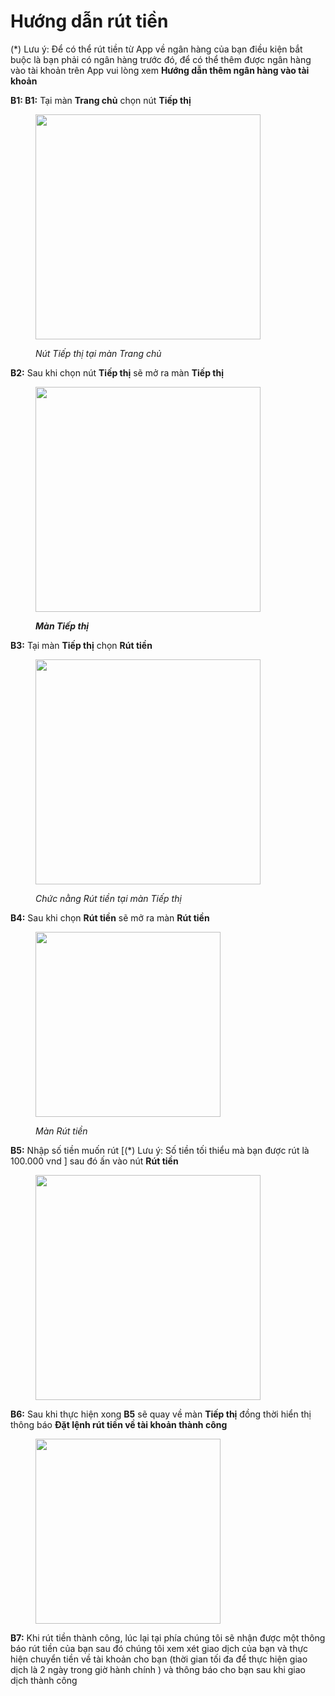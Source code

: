 # Hướng dẫn rút tiền

(\*) Lưu ý: Để có thể rút tiền từ App về ngân hàng của bạn điều kiện bắt buộc là bạn phải có ngân hàng trước đó, để có thể thêm được ngân hàng vào tài khoản trên App vui lòng xem **Hướng dẫn thêm ngân hàng vào tài khoản**

**B1: B1:** Tại màn **Trang chủ** chọn nút **Tiếp thị**

<figure><img src="../.gitbook/assets/photo_2024-06-10_10-15-08 (1).jpg" alt="" width="360"><figcaption><p><em>Nút Tiếp thị tại màn Trang chủ</em></p></figcaption></figure>

**B2:** Sau khi chọn nút **Tiếp thị** sẽ mở ra màn **Tiếp thị**&#x20;

<figure><img src="../.gitbook/assets/photo_2024-06-10_10-48-44 (1).jpg" alt="" width="360"><figcaption><p><em><strong>Màn Tiếp thị</strong></em></p></figcaption></figure>

**B3:** Tại màn **Tiếp thị** chọn **Rút tiền**

<figure><img src="../.gitbook/assets/photo_2024-06-10_10-42-59 (1).jpg" alt="" width="360"><figcaption><p><em>Chức nằng Rút tiền tại màn Tiếp thị</em></p></figcaption></figure>

**B4:** Sau khi chọn **Rút tiền** sẽ mở ra màn **Rút tiền**&#x20;

<figure><img src="../.gitbook/assets/photo_2024-06-10_16-47-36.jpg" alt="" width="296"><figcaption><p><em>Màn Rút tiền</em></p></figcaption></figure>

**B5:** Nhập số tiền muốn rút \[(\*) Lưu ý: Số tiền tối thiểu mà bạn được rút là 100.000 vnd ] sau đó ấn vào nút **Rút tiền**&#x20;

<figure><img src="../.gitbook/assets/photo_2024-06-10_16-51-04.jpg" alt="" width="360"><figcaption></figcaption></figure>

**B6:** Sau khi thực hiện xong **B5** sẽ quay về màn **Tiếp thị** đồng thời hiển thị thông báo **Đặt lệnh rút tiền  về tài khoản thành công**

<figure><img src="../.gitbook/assets/photo_2024-06-10_14-18-33 (2).jpg" alt="" width="296"><figcaption></figcaption></figure>

**B7:** Khi rút tiền thành công, lúc lại tại phía chúng tôi sẽ nhận được một thông báo rút tiền của bạn sau đó chúng tôi xem xét giao dịch của bạn và thực hiện chuyển tiền về tài khoản cho bạn (thời gian tối đa để thực hiện giao dịch là 2 ngày trong giờ hành chính ) và thông báo cho bạn sau khi giao dịch thành công
